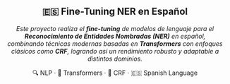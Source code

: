 <h2 align="center">🇪🇸 Fine-Tuning NER en Español</h2>

<p align="center">
  <em>Este proyecto realiza el <strong>fine-tuning</strong> de modelos de lenguaje para el <strong>Reconocimiento de Entidades Nombradas (NER)</strong> en español,</em><br>
  <em>combinando técnicas modernas basadas en <strong>Transformers</strong> con enfoques clásicos como <strong>CRF</strong>, logrando así un rendimiento robusto y adaptable a distintos dominios.</em>
</p>

<p align="center">
  🔍 NLP · 🤖 Transformers · 🧠 CRF · 🇪🇸 Spanish Language
</p>
